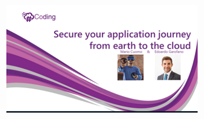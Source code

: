 <p align="center">
 <img src="https://github.com/mariocuomo/talks/blob/main/images/sharpcoding2023.png">
</p>
